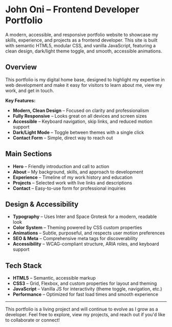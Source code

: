 # John Oni – Frontend Developer Portfolio

A modern, accessible, and responsive portfolio website to showcase my skills, experience, and projects as a frontend developer. This site is built with semantic HTML5, modular CSS, and vanilla JavaScript, featuring a clean design, dark/light theme toggle, and smooth, accessible animations.

## Overview

This portfolio is my digital home base, designed to highlight my expertise in web development and make it easy for visitors to learn about me, view my work, and get in touch.

**Key Features:**
- **Modern, Clean Design** – Focused on clarity and professionalism
- **Fully Responsive** – Looks great on all devices and screen sizes
- **Accessible** – Keyboard navigation, skip links, and reduced motion support
- **Dark/Light Mode** – Toggle between themes with a single click
- **Contact Form** – Simple, direct way to reach out

## Main Sections

- **Hero** – Friendly introduction and call to action
- **About** – My background, skills, and approach to development
- **Experience** – Timeline of my work history and education
- **Projects** – Selected work with live links and descriptions
- **Contact** – Easy-to-use form for professional inquiries

## Design & Accessibility

- **Typography** – Uses Inter and Space Grotesk for a modern, readable look
- **Color System** – Theming powered by CSS custom properties
- **Animations** – Subtle, purposeful, and respects user motion preferences
- **SEO & Meta** – Comprehensive meta tags for discoverability
- **Accessibility** – WCAG-compliant structure, ARIA roles, and keyboard support

## Tech Stack

- **HTML5** – Semantic, accessible markup
- **CSS3** – Grid, Flexbox, and custom properties for layout and theming
- **JavaScript** – Vanilla JS for interactivity (theme toggle, navigation, etc.)
- **Performance** – Optimized for fast load times and smooth experience

---

This portfolio is a living project and will continue to evolve as I grow as a developer. Feel free to explore, view my projects, and reach out if you'd like to collaborate or connect!